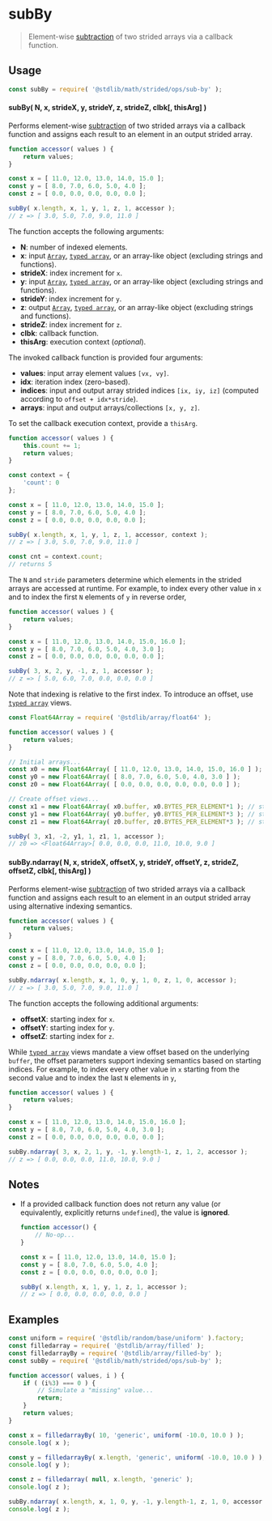 <!--

@license Apache-2.0

Copyright (c) 2022 The Stdlib Authors.

Licensed under the Apache License, Version 2.0 (the "License");
you may not use this file except in compliance with the License.
You may obtain a copy of the License at

   http://www.apache.org/licenses/LICENSE-2.0

Unless required by applicable law or agreed to in writing, software
distributed under the License is distributed on an "AS IS" BASIS,
WITHOUT WARRANTIES OR CONDITIONS OF ANY KIND, either express or implied.
See the License for the specific language governing permissions and
limitations under the License.

-->

<!-- lint disable maximum-heading-length -->

# subBy

> Element-wise [subtraction][@stdlib/math/base/ops/sub] of two strided arrays via a callback function.

<section class="intro">

</section>

<!-- /.intro -->

<section class="usage">

## Usage

```javascript
const subBy = require( '@stdlib/math/strided/ops/sub-by' );
```

#### subBy( N, x, strideX, y, strideY, z, strideZ, clbk\[, thisArg] )

Performs element-wise [subtraction][@stdlib/math/base/ops/sub] of two strided arrays via a callback function and assigns each result to an element in an output strided array.

```javascript
function accessor( values ) {
    return values;
}

const x = [ 11.0, 12.0, 13.0, 14.0, 15.0 ];
const y = [ 8.0, 7.0, 6.0, 5.0, 4.0 ];
const z = [ 0.0, 0.0, 0.0, 0.0, 0.0 ];

subBy( x.length, x, 1, y, 1, z, 1, accessor );
// z => [ 3.0, 5.0, 7.0, 9.0, 11.0 ]
```

The function accepts the following arguments:

-   **N**: number of indexed elements.
-   **x**: input [`Array`][mdn-array], [`typed array`][mdn-typed-array], or an array-like object (excluding strings and functions).
-   **strideX**: index increment for `x`.
-   **y**: input [`Array`][mdn-array], [`typed array`][mdn-typed-array], or an array-like object (excluding strings and functions).
-   **strideY**: index increment for `y`.
-   **z**: output [`Array`][mdn-array], [`typed array`][mdn-typed-array], or an array-like object (excluding strings and functions).
-   **strideZ**: index increment for `z`.
-   **clbk**: callback function.
-   **thisArg**: execution context (_optional_).

The invoked callback function is provided four arguments:

-   **values**: input array element values `[vx, vy]`.
-   **idx**: iteration index (zero-based).
-   **indices**: input and output array strided indices `[ix, iy, iz]` (computed according to `offset + idx*stride`).
-   **arrays**: input and output arrays/collections `[x, y, z]`.

To set the callback execution context, provide a `thisArg`.

```javascript
function accessor( values ) {
    this.count += 1;
    return values;
}

const context = {
    'count': 0
};

const x = [ 11.0, 12.0, 13.0, 14.0, 15.0 ];
const y = [ 8.0, 7.0, 6.0, 5.0, 4.0 ];
const z = [ 0.0, 0.0, 0.0, 0.0, 0.0 ];

subBy( x.length, x, 1, y, 1, z, 1, accessor, context );
// z => [ 3.0, 5.0, 7.0, 9.0, 11.0 ]

const cnt = context.count;
// returns 5
```

The `N` and `stride` parameters determine which elements in the strided arrays are accessed at runtime. For example, to index every other value in `x` and to index the first `N` elements of `y` in reverse order,

```javascript
function accessor( values ) {
    return values;
}

const x = [ 11.0, 12.0, 13.0, 14.0, 15.0, 16.0 ];
const y = [ 8.0, 7.0, 6.0, 5.0, 4.0, 3.0 ];
const z = [ 0.0, 0.0, 0.0, 0.0, 0.0, 0.0 ];

subBy( 3, x, 2, y, -1, z, 1, accessor );
// z => [ 5.0, 6.0, 7.0, 0.0, 0.0, 0.0 ]
```

Note that indexing is relative to the first index. To introduce an offset, use [`typed array`][mdn-typed-array] views.

```javascript
const Float64Array = require( '@stdlib/array/float64' );

function accessor( values ) {
    return values;
}

// Initial arrays...
const x0 = new Float64Array( [ 11.0, 12.0, 13.0, 14.0, 15.0, 16.0 ] );
const y0 = new Float64Array( [ 8.0, 7.0, 6.0, 5.0, 4.0, 3.0 ] );
const z0 = new Float64Array( [ 0.0, 0.0, 0.0, 0.0, 0.0, 0.0 ] );

// Create offset views...
const x1 = new Float64Array( x0.buffer, x0.BYTES_PER_ELEMENT*1 ); // start at 2nd element
const y1 = new Float64Array( y0.buffer, y0.BYTES_PER_ELEMENT*3 ); // start at 4th element
const z1 = new Float64Array( z0.buffer, z0.BYTES_PER_ELEMENT*3 ); // start at 4th element

subBy( 3, x1, -2, y1, 1, z1, 1, accessor );
// z0 => <Float64Array>[ 0.0, 0.0, 0.0, 11.0, 10.0, 9.0 ]
```

#### subBy.ndarray( N, x, strideX, offsetX, y, strideY, offsetY, z, strideZ, offsetZ, clbk\[, thisArg] )

Performs element-wise [subtraction][@stdlib/math/base/ops/sub] of two strided arrays via a callback function and assigns each result to an element in an output strided array using alternative indexing semantics.

```javascript
function accessor( values ) {
    return values;
}

const x = [ 11.0, 12.0, 13.0, 14.0, 15.0 ];
const y = [ 8.0, 7.0, 6.0, 5.0, 4.0 ];
const z = [ 0.0, 0.0, 0.0, 0.0, 0.0 ];

subBy.ndarray( x.length, x, 1, 0, y, 1, 0, z, 1, 0, accessor );
// z => [ 3.0, 5.0, 7.0, 9.0, 11.0 ]
```

The function accepts the following additional arguments:

-   **offsetX**: starting index for `x`.
-   **offsetY**: starting index for `y`.
-   **offsetZ**: starting index for `z`.

While [`typed array`][mdn-typed-array] views mandate a view offset based on the underlying `buffer`, the offset parameters support indexing semantics based on starting indices. For example, to index every other value in `x` starting from the second value and to index the last `N` elements in `y`,

```javascript
function accessor( values ) {
    return values;
}

const x = [ 11.0, 12.0, 13.0, 14.0, 15.0, 16.0 ];
const y = [ 8.0, 7.0, 6.0, 5.0, 4.0, 3.0 ];
const z = [ 0.0, 0.0, 0.0, 0.0, 0.0, 0.0 ];

subBy.ndarray( 3, x, 2, 1, y, -1, y.length-1, z, 1, 2, accessor );
// z => [ 0.0, 0.0, 0.0, 11.0, 10.0, 9.0 ]
```

</section>

<!-- /.usage -->

<section class="notes">

## Notes

-   If a provided callback function does not return any value (or equivalently, explicitly returns `undefined`), the value is **ignored**.

    ```javascript
    function accessor() {
        // No-op...
    }

    const x = [ 11.0, 12.0, 13.0, 14.0, 15.0 ];
    const y = [ 8.0, 7.0, 6.0, 5.0, 4.0 ];
    const z = [ 0.0, 0.0, 0.0, 0.0, 0.0 ];

    subBy( x.length, x, 1, y, 1, z, 1, accessor );
    // z => [ 0.0, 0.0, 0.0, 0.0, 0.0 ]
    ```

</section>

<!-- /.notes -->

<section class="examples">

## Examples

<!-- eslint no-undef: "error" -->

```javascript
const uniform = require( '@stdlib/random/base/uniform' ).factory;
const filledarray = require( '@stdlib/array/filled' );
const filledarrayBy = require( '@stdlib/array/filled-by' );
const subBy = require( '@stdlib/math/strided/ops/sub-by' );

function accessor( values, i ) {
    if ( (i%3) === 0 ) {
        // Simulate a "missing" value...
        return;
    }
    return values;
}

const x = filledarrayBy( 10, 'generic', uniform( -10.0, 10.0 ) );
console.log( x );

const y = filledarrayBy( x.length, 'generic', uniform( -10.0, 10.0 ) );
console.log( y );

const z = filledarray( null, x.length, 'generic' );
console.log( z );

subBy.ndarray( x.length, x, 1, 0, y, -1, y.length-1, z, 1, 0, accessor );
console.log( z );
```

</section>

<!-- /.examples -->

<!-- Section for related `stdlib` packages. Do not manually edit this section, as it is automatically populated. -->

<section class="related">

</section>

<!-- /.related -->

<!-- Section for all links. Make sure to keep an empty line after the `section` element and another before the `/section` close. -->

<section class="links">

[mdn-array]: https://developer.mozilla.org/en-US/docs/Web/JavaScript/Reference/Global_Objects/Array

[mdn-typed-array]: https://developer.mozilla.org/en-US/docs/Web/JavaScript/Reference/Global_Objects/TypedArray

[@stdlib/math/base/ops/sub]: https://github.com/stdlib-js/stdlib/tree/develop/lib/node_modules/%40stdlib/math/base/ops/sub

</section>

<!-- /.links -->
